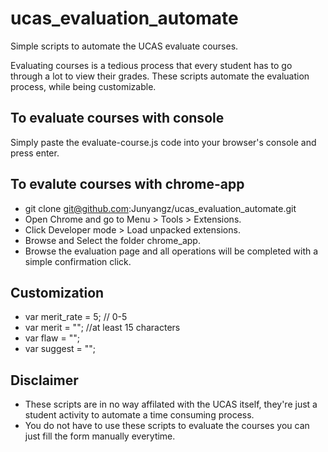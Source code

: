 # ucas_evaluation_automate

Simple scripts to automate the UCAS evaluate courses.

Evaluating courses is a tedious process that every student has to go through a lot to view their grades.
These scripts automate the evaluation process, while being customizable.

## To evaluate courses with console

Simply paste the evaluate-course.js code into your browser's console and press enter.

## To evalute courses with chrome-app

* git clone git@github.com:Junyangz/ucas_evaluation_automate.git
* Open Chrome and go to Menu > Tools > Extensions.
* Click Developer mode > Load unpacked extensions.
* Browse and Select the folder chrome_app.
* Browse the evaluation page and all operations will be completed with a simple confirmation click.

## Customization

* var merit_rate = 5; // 0-5
* var merit = ""; //at least 15 characters
* var flaw = "";
* var suggest = "";

## Disclaimer

* These scripts are in no way affilated with the UCAS itself, they're just a student activity to automate a time consuming process.
* You do not have to use these scripts to evaluate the courses you can just fill the form manually everytime.